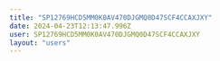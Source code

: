 ```yaml
---
title: "SP12769HCD5MM0K0AV470DJGMQ0D47SCF4CCAXJXY"
date: 2024-04-23T12:13:47.996Z
user: SP12769HCD5MM0K0AV470DJGMQ0D47SCF4CCAXJXY
layout: "users"
---
```

    